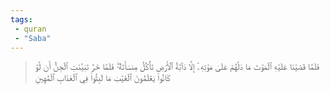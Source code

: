 ```yaml
---
tags: 
 - quran 
 - "Saba"
---
```


> فَلَمَّا قَضَيۡنَا عَلَيۡهِ ٱلۡمَوۡتَ مَا دَلَّهُمۡ عَلَىٰ مَوۡتِهِۦٓ إِلَّا دَآبَّةُ ٱلۡأَرۡضِ تَأۡكُلُ مِنسَأَتَهُۥۖ فَلَمَّا خَرَّ تَبَيَّنَتِ ٱلۡجِنُّ أَن لَّوۡ كَانُواْ يَعۡلَمُونَ ٱلۡغَيۡبَ مَا لَبِثُواْ فِي ٱلۡعَذَابِ ٱلۡمُهِينِ
